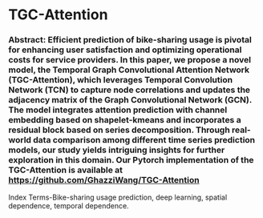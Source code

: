 # TGC-Attention
### Abstract: Efficient prediction of bike-sharing usage is pivotal for enhancing user satisfaction and optimizing operational costs for service providers. In this paper, we propose a novel model, the Temporal Graph Convolutional Attention Network (TGC-Attention), which leverages Temporal Convolution Network (TCN) to capture node correlations and updates the adjacency matrix of the Graph Convolutional Network (GCN). The model integrates attention prediction with channel embedding based on shapelet-kmeans and incorporates a residual block based on series decomposition. Through real-world data comparison among different time series prediction models, our study yields intriguing insights for further exploration in this domain. Our Pytorch implementation of the TGC-Attention is available at https://github.com/GhazziWang/TGC-Attention
Index Terms-Bike-sharing usage prediction, deep learning, spatial dependence, temporal dependence.
